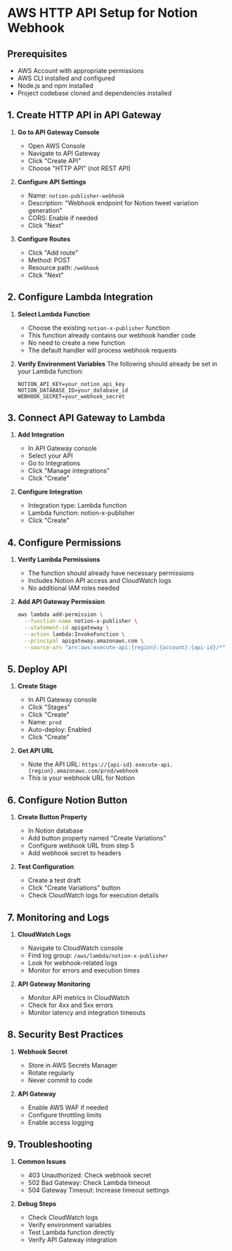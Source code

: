 # AWS HTTP API Setup for Notion Webhook

## Prerequisites
- AWS Account with appropriate permissions
- AWS CLI installed and configured
- Node.js and npm installed
- Project codebase cloned and dependencies installed

## 1. Create HTTP API in API Gateway

1. **Go to API Gateway Console**
   - Open AWS Console
   - Navigate to API Gateway
   - Click "Create API"
   - Choose "HTTP API" (not REST API)

2. **Configure API Settings**
   - Name: `notion-publisher-webhook`
   - Description: "Webhook endpoint for Notion tweet variation generation"
   - CORS: Enable if needed
   - Click "Next"

3. **Configure Routes**
   - Click "Add route"
   - Method: POST
   - Resource path: `/webhook`
   - Click "Next"

## 2. Configure Lambda Integration

1. **Select Lambda Function**
   - Choose the existing `notion-x-publisher` function
   - This function already contains our webhook handler code
   - No need to create a new function
   - The default handler will process webhook requests

2. **Verify Environment Variables**
   The following should already be set in your Lambda function:
   ```
   NOTION_API_KEY=your_notion_api_key
   NOTION_DATABASE_ID=your_database_id
   WEBHOOK_SECRET=your_webhook_secret
   ```

## 3. Connect API Gateway to Lambda

1. **Add Integration**
   - In API Gateway console
   - Select your API
   - Go to Integrations
   - Click "Manage integrations"
   - Click "Create"

2. **Configure Integration**
   - Integration type: Lambda function
   - Lambda function: notion-x-publisher
   - Click "Create"

## 4. Configure Permissions

1. **Verify Lambda Permissions**
   - The function should already have necessary permissions
   - Includes Notion API access and CloudWatch logs
   - No additional IAM roles needed

2. **Add API Gateway Permission**
   ```bash
   aws lambda add-permission \
     --function-name notion-x-publisher \
     --statement-id apigateway \
     --action lambda:InvokeFunction \
     --principal apigateway.amazonaws.com \
     --source-arn "arn:aws:execute-api:{region}:{account}:{api-id}/*"
   ```

## 5. Deploy API

1. **Create Stage**
   - In API Gateway console
   - Click "Stages"
   - Click "Create"
   - Name: `prod`
   - Auto-deploy: Enabled
   - Click "Create"

2. **Get API URL**
   - Note the API URL: `https://{api-id}.execute-api.{region}.amazonaws.com/prod/webhook`
   - This is your webhook URL for Notion

## 6. Configure Notion Button

1. **Create Button Property**
   - In Notion database
   - Add button property named "Create Variations"
   - Configure webhook URL from step 5
   - Add webhook secret to headers

2. **Test Configuration**
   - Create a test draft
   - Click "Create Variations" button
   - Check CloudWatch logs for execution details

## 7. Monitoring and Logs

1. **CloudWatch Logs**
   - Navigate to CloudWatch console
   - Find log group: `/aws/lambda/notion-x-publisher`
   - Look for webhook-related logs
   - Monitor for errors and execution times

2. **API Gateway Monitoring**
   - Monitor API metrics in CloudWatch
   - Check for 4xx and 5xx errors
   - Monitor latency and integration timeouts

## 8. Security Best Practices

1. **Webhook Secret**
   - Store in AWS Secrets Manager
   - Rotate regularly
   - Never commit to code

2. **API Gateway**
   - Enable AWS WAF if needed
   - Configure throttling limits
   - Enable access logging

## 9. Troubleshooting

1. **Common Issues**
   - 403 Unauthorized: Check webhook secret
   - 502 Bad Gateway: Check Lambda timeout
   - 504 Gateway Timeout: Increase timeout settings

2. **Debug Steps**
   - Check CloudWatch logs
   - Verify environment variables
   - Test Lambda function directly
   - Verify API Gateway integration 